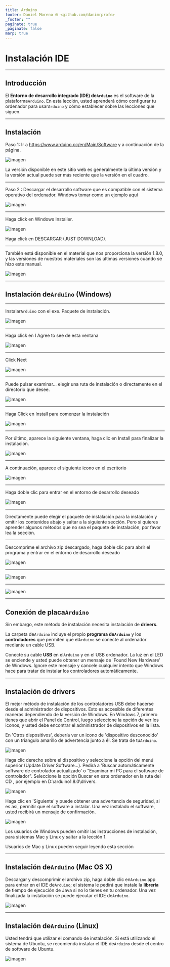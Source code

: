 ```yaml
---
title: Arduino
footer: Daniel Moreno 🌐 <github.com/danimrprofe>
_footer: ""
paginate: true
_paginate: false
marp: true
---
```


# Instalación IDE

---

## Introducción

El **Entorno de desarrollo integrado (IDE) de``Arduino``** es el software de la plataforma``Arduino``. En esta lección, usted aprenderá cómo configurar tu ordenador para usar``Arduino`` y cómo establecer sobre las lecciones que siguen.

---

## Instalación

Paso 1: Ir a https://www.arduino.cc/en/Main/Software y a continuación de la página.

![imagen](media/image6.jpeg)

La versión disponible en este sitio web es generalmente la última versión y la versión actual puede ser más reciente que la versión en el cuadro.

---

Paso 2 : Descargar el desarrollo software que es compatible con el sistema operativo del ordenador. Windows tomar como un ejemplo aquí

![imagen](media/image7.jpeg)

---

Haga click en Windows Installer.

![imagen](media/image8.jpeg)

Haga click en DESCARGAR (JUST DOWNLOAD).

---

También está disponible en el material que nos proporciona la versión 1.8.0, y las versiones de nuestros materiales son las últimas versiones cuando se hizo este manual.

![imagen](media/image9.jpeg)

---

## Instalación de``Arduino`` (Windows)

---

Instalar``Arduino`` con el exe. Paquete de instalación.

![imagen](media/image10.png)

---

Haga click en I Agree to see de esta ventana

![imagen](media/image11.jpeg)

---

Click Next

![imagen](media/image12.jpeg)

---

Puede pulsar examinar... elegir una ruta de instalación o directamente en el directorio que desee.

![imagen](media/image13.jpeg)

---

Haga Click en Install para comenzar la instalación

![imagen](media/image14.jpeg)

---

Por último, aparece la siguiente ventana, haga clic en Install para finalizar la instalación.

![imagen](media/image15.jpeg)

---

A continuación, aparece el siguiente icono en el escritorio

![imagen](media/image16.jpeg)

---

Haga doble clic para entrar en el entorno de desarrollo deseado

![imagen](media/image17.jpeg)

---

Directamente puede elegir el paquete de instalación para la instalación y omitir los contenidos abajo y saltar a la siguiente sección. Pero si quieres aprender algunos métodos que no sea el paquete de instalación, por favor lea la sección.

---

Descomprime el archivo zip descargado, haga doble clic para abrir el programa y entrar en el entorno de desarrollo deseado

![imagen](media/image18.jpeg)

---

![imagen](media/image19.png)

---

![imagen](media/image20.jpeg)

---

## Conexión de placa``Arduino``

Sin embargo, este método de instalación necesita instalación de **drivers**.

La carpeta de``Arduino`` incluye el propio **programa de``Arduino``** y los **controladores** que permiten que el``Arduino`` se conecte al ordenador mediante un cable USB.

Conecte su cable **USB** en el``Arduino`` y en el USB ordenador. La luz en el LED se enciende y usted puede obtener un mensaje de 'Found New Hardware' de Windows. Ignore este mensaje y cancele cualquier intento que Windows hace para tratar de instalar los controladores automáticamente.

---

## Instalación de drivers

El mejor método de instalación de los controladores USB debe hacerse desde el administrador de dispositivos. Esto es accesible de diferentes maneras dependiendo de la versión de Windows. En Windows 7, primero tienes que abrir el Panel de Control, luego seleccione la opción de ver los iconos, y usted debe encontrar el administrador de dispositivos en la lista.

En 'Otros dispositivos', debería ver un icono de 'dispositivo desconocido' con un triangulo amarillo de advertencia junto a él. Se trata de tu``Arduino``.

![imagen](media/image21.png)

Haga clic derecho sobre el dispositivo y seleccione la opción del menú superior (Update Driver Software...). Pedirá a 'Buscar automáticamente software de controlador actualizado' o "Examinar mi PC para el software de controlador". Seleccione la opción Buscar en este ordenador en la ruta del CD , por ejemplo en D:\arduino1.8.0\drivers.

![imagen](media/image22.jpeg)

Haga clic en 'Siguiente' y puede obtener una advertencia de seguridad, si es así, permitir que el software a instalar. Una vez instalado el software, usted recibirá un mensaje de confirmación.

![imagen](media/image23.jpeg)

Los usuarios de Windows pueden omitir las instrucciones de instalación, para sistemas Mac y Linux y saltar a la lección 1.

Usuarios de Mac y Linux pueden seguir leyendo esta sección

---

## Instalación de``Arduino`` (Mac OS X)

Descargar y descomprimir el archivo zip, haga doble clic en``Arduino``.app para entrar en el IDE de``Arduino``; el sistema le pedirá que instale la **librería** de tiempo de ejecución de Java si no lo tienes en tu ordenador. Una vez finalizada la instalación se puede ejecutar el IDE de``Arduino``.

![imagen](media/image24.jpeg)

---

## Instalación de``Arduino`` (Linux)

Usted tendrá que utilizar el comando de instalación. Si está utilizando el sistema de Ubuntu, se recomienda instalar el IDE de``Arduino`` desde el centro de software de Ubuntu.

![imagen](media/image25.jpeg)
